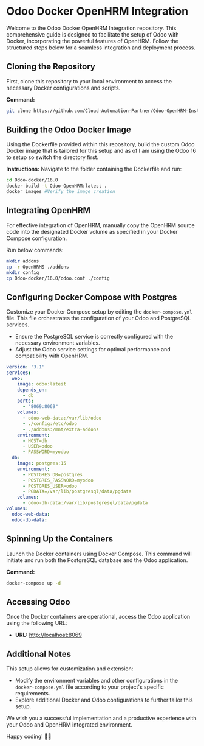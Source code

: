 # Odoo Docker OpenHRM Integration

Welcome to the Odoo Docker OpenHRM Integration repository. This comprehensive guide is designed to facilitate the setup of Odoo with Docker, incorporating the powerful features of OpenHRM. Follow the structured steps below for a seamless integration and deployment process.

## Cloning the Repository

First, clone this repository to your local environment to access the necessary Docker configurations and scripts.

**Command:**
```bash
git clone https://github.com/Cloud-Automation-Partner/Odoo-OpenHRM-Installation-Docker.git
```
## Building the Odoo Docker Image

Using the Dockerfile provided within this repository, build the custom Odoo Docker image that is tailored for this setup and as of I am using the Odoo 16 to setup so switch the directory first.

**Instructions:**
Navigate to the folder containing the Dockerfile and run:

```bash
cd Odoo-docker/16.0
docker build -t Odoo-OpenHRM:latest .
docker images #Verify the image creation
```
## Integrating OpenHRM  

For effective integration of OpenHRM, manually copy the OpenHRM source code into the designated Docker volume as specified in your Docker Compose configuration.

Run below commands:

```bash
mkdir addons
cp -r OpenHRMS ./addons
mkdir config
cp Odoo-docker/16.0/odoo.conf ./config
```

## Configuring Docker Compose with Postgres

Customize your Docker Compose setup by editing the `docker-compose.yml` file. This file orchestrates the configuration of your Odoo and PostgreSQL services.

- Ensure the PostgreSQL service is correctly configured with the necessary environment variables.
- Adjust the Odoo service settings for optimal performance and compatibility with OpenHRM.

```yml
version: '3.1'
services:
  web:
    image: odoo:latest
    depends_on:
      - db
    ports:
      - "8069:8069"
    volumes:
      - odoo-web-data:/var/lib/odoo
      - ./config:/etc/odoo
      - ./addons:/mnt/extra-addons
    environment:
      - HOST=db
      - USER=odoo
      - PASSWORD=myodoo
  db:
    image: postgres:15
    environment:
      - POSTGRES_DB=postgres
      - POSTGRES_PASSWORD=myodoo
      - POSTGRES_USER=odoo
      - PGDATA=/var/lib/postgresql/data/pgdata
    volumes:
      - odoo-db-data:/var/lib/postgresql/data/pgdata
volumes:
  odoo-web-data:
  odoo-db-data:
```

## Spinning Up the Containers

Launch the Docker containers using Docker Compose. This command will initiate and run both the PostgreSQL database and the Odoo application.

**Command:**
```bash
docker-compose up -d
```

## Accessing Odoo

Once the Docker containers are operational, access the Odoo application using the following URL:

- **URL:** [http://localhost:8069](http://localhost:8069)


## Additional Notes

This setup allows for customization and extension:

- Modify the environment variables and other configurations in the `docker-compose.yml` file according to your project's specific requirements.
- Explore additional Docker and Odoo configurations to further tailor this setup.

We wish you a successful implementation and a productive experience with your Odoo and OpenHRM integrated environment.

Happy coding! 🚀🎉


